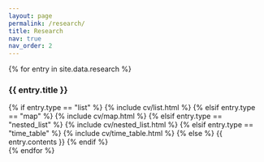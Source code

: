 ```yaml
---
layout: page
permalink: /research/
title: Research
nav: true
nav_order: 2
---
```


<div class="research">
  {% for entry in site.data.research %}
  <div class="card mt-3 p-3">
    <h3 class="card-title font-weight-medium">{{ entry.title }}</h3>
    <div>
      {% if entry.type == "list" %}
        {% include cv/list.html %}
      {% elsif entry.type == "map" %}
        {% include cv/map.html %}
      {% elsif entry.type == "nested_list" %}
        {% include cv/nested_list.html %}
      {% elsif entry.type == "time_table" %}
        {% include cv/time_table.html %}
      {% else %}
        {{ entry.contents }}
      {% endif %}
    </div>
  </div>
  {% endfor %}
</div>
